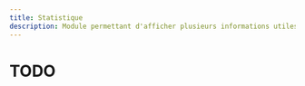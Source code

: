 ```yaml
---
title: Statistique
description: Module permettant d'afficher plusieurs informations utiles dans des salons
---
```


# TODO
